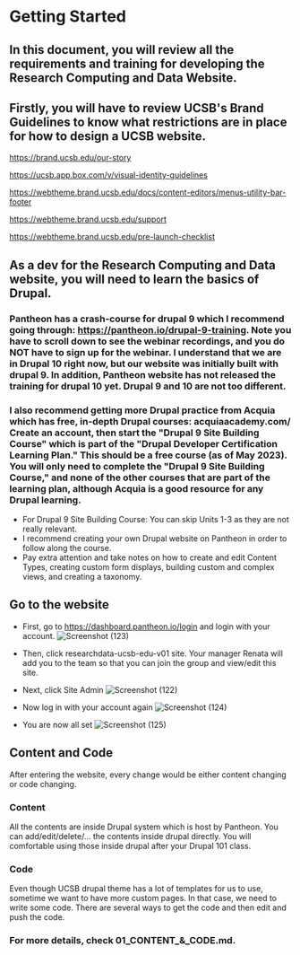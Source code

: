 # Getting Started

## In this document, you will review all the requirements and training for developing the Research Computing and Data Website.

## Firstly, you will have to review UCSB's Brand Guidelines to know what restrictions are in place for how to design a UCSB website. 

https://brand.ucsb.edu/our-story

https://ucsb.app.box.com/v/visual-identity-guidelines

https://webtheme.brand.ucsb.edu/docs/content-editors/menus-utility-bar-footer

https://webtheme.brand.ucsb.edu/support

https://webtheme.brand.ucsb.edu/pre-launch-checklist

## As a dev for the Research Computing and Data website, you will need to learn the basics of Drupal.  

### Pantheon has a crash-course for drupal 9 which I recommend going through: https://pantheon.io/drupal-9-training.  Note you have to scroll down to see the webinar recordings, and you do NOT have to sign up for the webinar. I understand that we are in Drupal 10 right now, but our website was initially built with drupal 9. In addition, Pantheon website has not released the training for drupal 10 yet. Drupal 9 and 10 are not too different.

### I also recommend getting more Drupal practice from Acquia which has free, in-depth Drupal courses: acquiaacademy.com/  Create an account, then start the "Drupal 9 Site Building Course" which is part of the "Drupal Developer Certification Learning Plan."  This should be a free course (as of May 2023). You will only need to complete the "Drupal 9 Site Building Course," and none of the other courses that are part of the learning plan, although Acquia is a good resource for any Drupal learning.  

- For Drupal 9 Site Building Course: You can skip Units 1-3 as they are not really relevant.  
- I recommend creating your own Drupal website on Pantheon in order to follow along the course.
- Pay extra attention and take notes on how to create and edit Content Types, creating custom form displays, building custom and complex views, and creating a taxonomy.  

## Go to the website
- First, go to https://dashboard.pantheon.io/login and login with your account.
  ![Screenshot (123)](https://github.com/UCSB-Library-Research-Data-Services/researchdata-ucsb-edu-v01/assets/91364746/3ab0230b-304d-43b8-8e34-475f7e769c93)

- Then, click researchdata-ucsb-edu-v01 site. Your manager Renata will add you to the team so that you can join the group and view/edit this site.
- Next, click Site Admin
  ![Screenshot (122)](https://github.com/UCSB-Library-Research-Data-Services/researchdata-ucsb-edu-v01/assets/91364746/bfa94e15-082b-46c4-ac2e-235c7017dc9d)

- Now log in with your account again
![Screenshot (124)](https://github.com/UCSB-Library-Research-Data-Services/researchdata-ucsb-edu-v01/assets/91364746/53bfb4f0-0495-46ab-85fb-8ad808caa8db)

- You are now all set
![Screenshot (125)](https://github.com/UCSB-Library-Research-Data-Services/researchdata-ucsb-edu-v01/assets/91364746/2cc1bb70-b36a-4543-8073-9941ab017c7b)


## Content and Code
After entering the website, every change would be either content changing or code changing.

### Content
All the contents are inside Drupal system which is host by Pantheon. You can add/edit/delete/... the contents inside drupal directly. You will comfortable using those inside drupal after your Drupal 101 class.

### Code
Even though UCSB drupal theme has a lot of templates for us to use, sometime we want to have more custom pages. In that case, we need to write some code. There are several ways to get the code and then edit and push the code. 

### For more details, check 01_CONTENT_&_CODE.md.
